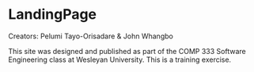 # LandingPage

Creators: Pelumi Tayo-Orisadare & John Whangbo

This site was designed and published as part of the COMP
333 Software Engineering class at Wesleyan University. This is a training exercise.